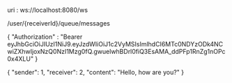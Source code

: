 uri : ws://localhost:8080/ws

/user/{receiverId}/queue/messages

{ "Authorization" : "Bearer eyJhbGciOiJIUzI1NiJ9.eyJzdWIiOiJ1c2VyMSIsImlhdCI6MTc0NDYzODk4NCwiZXhwIjoxNzQ0NzI1Mzg0fQ.gwuelwhBDrl0fiQ3EsAMA_ddPFp1RnZg1nOPc0x4XLU" }

{
"sender": 1,
"receiver": 2,
"content": "Hello, how are you?"
}
